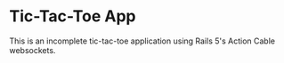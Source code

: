 # Tic-Tac-Toe App

This is an incomplete tic-tac-toe application using Rails 5's Action Cable websockets.
